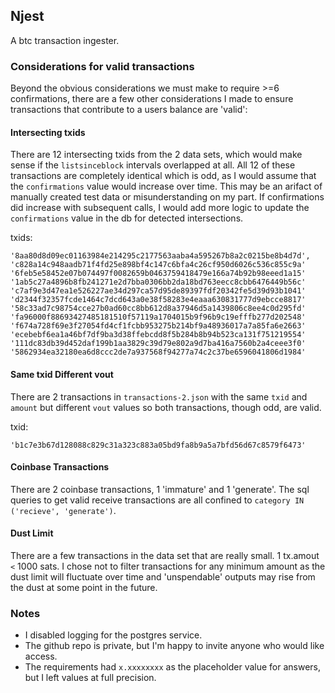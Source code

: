 ## Njest

A btc transaction ingester.

### Considerations for valid transactions

Beyond the obvious considerations we must make to require >=6 confirmations, there are a few
other considerations I made to ensure transactions that contribute to a users balance are
'valid':

#### Intersecting txids

There are 12 intersecting txids from the 2 data sets, which would make sense if the `listsinceblock`
intervals overlapped at all. All 12 of these transactions are completely identical which is odd,
as I would assume that the `confirmations` value would increase over time. This may be an arifact
of manually created test data or misunderstanding on my part. If confirmations did increase with
subsequent calls, I would add more logic to update the `confirmations` value in the db for detected
intersections.

txids:
```
'8aa80d8d09ec01163984e214295c2177563aaba4a595267b8a2c0215be8b4d7d',
'c828a14c948aadb71f4fd25e898bf4c147c6bfa4c26cf950d6026c536c855c9a'
'6feb5e58452e07b074497f0082659b0463759418479e166a74b92b98eeed1a15'
'1ab5c27a4896b8fb241271e2d7bba0306bb2da18bd763eecc8cbb6476449b56c'
'c7af9e3d47ea1e526227ae34d297ca57d95de89397fdf20342fe5d39d93b1041'
'd2344f32357fcde1464c7dcd643a0e38f58283e4eaaa630831777d9ebcce8817'
'58c33ad7c98754cce27b0ad60cc8bb612d8a37946d5a1439806c8ee4c0d295fd'
'fa96000f88693427485181510f57119a1704015b9f96b9c19efffb277d202548'
'f674a728f69e3f27054fd4cf1fcbb953275b214bf9a48936017a7a85fa6e2663'
'ecebebf6ea1a46bf7df9ba3d38ffebcdd8f5b284b8b94b523ca131f751219554'
'111dc83db39d452daf199b1aa3829c39d79e802a9d7ba416a7560b2a4ceee3f0'
'5862934ea32180ea6d8ccc2de7a937568f94277a74c2c37be6596041806d1984'
```

#### Same txid Different vout

There are 2 transactions in `transactions-2.json` with the same `txid` and `amount` but different
`vout` values so both transactions, though odd, are valid.

txid:
```
'b1c7e3b67d128088c829c31a323c883a05bd9fa8b9a5a7bfd56d67c8579f6473'
```

#### Coinbase Transactions

There are 2 coinbase transactions, 1 'immature' and 1 'generate'. The sql queries to get
valid receive transactions are all confined to `category IN ('recieve', 'generate')`.


#### Dust Limit

There are a few transactions in the data set that are really small. 1 tx.amout `<` 1000 sats.
I chose not to filter transactions for any minimum amount as the dust limit will fluctuate over
time and 'unspendable' outputs may rise from the dust at some point in the future. 

### Notes

- I disabled logging for the postgres service.
- The github repo is private, but I'm happy to invite anyone who would like access.
- The requirements had `x.xxxxxxxx` as the placeholder value for answers, but I left values at full precision.
